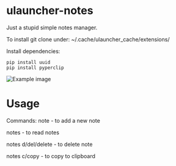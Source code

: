 # ulauncher-notes
Just a stupid simple notes manager.

To install git clone under: ~/.cache/ulauncher_cache/extensions/

Install dependencies:

```
pip install uuid
pip install pyperclip
```

![Example image](https://raw.githubusercontent.com/Quitten/ulauncher-notes/master/notes.gif)
# Usage
Commands:
note <content> - to add a new note

notes - to read notes

notes d/del/delete - to delete note

notes c/copy - to copy to clipboard

